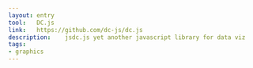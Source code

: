```yaml
---
layout: entry
tool:	DC.js
link:	https://github.com/dc-js/dc.js
description:	jsdc.js yet another javascript library for data viz
tags:
- graphics
---
```

